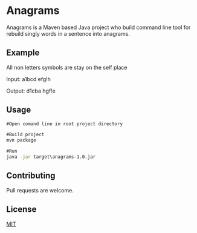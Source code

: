 # Anagrams

Anagrams is a Maven based Java project who build сommand line tool for rebuild singly words in a sentence into anagrams.

## Example

All non letters symbols are stay on the self place

Input:   a1bcd efg!h

Output: d1cba hgf!e

## Usage

```cmd
#Open comand line in root project directory

#Build project
mvn package

#Run
java -jar target\anagrams-1.0.jar

```

## Contributing
Pull requests are welcome.

## License
[MIT](https://choosealicense.com/licenses/mit/)
